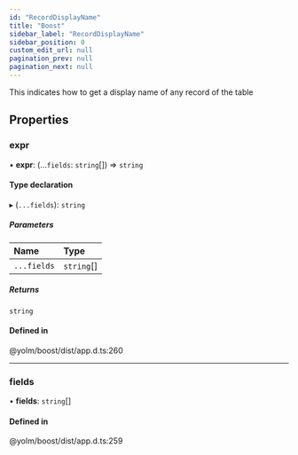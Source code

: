 ```yaml
---
id: "RecordDisplayName"
title: "Boost"
sidebar_label: "RecordDisplayName"
sidebar_position: 0
custom_edit_url: null
pagination_prev: null
pagination_next: null
---
```


This indicates how to get a display name of any record of the table

## Properties

### expr

• **expr**: (...`fields`: `string`[]) => `string`

#### Type declaration

▸ (`...fields`): `string`

##### Parameters

| Name | Type |
| :------ | :------ |
| `...fields` | `string`[] |

##### Returns

`string`

#### Defined in

@yolm/boost/dist/app.d.ts:260

___

### fields

• **fields**: `string`[]

#### Defined in

@yolm/boost/dist/app.d.ts:259
